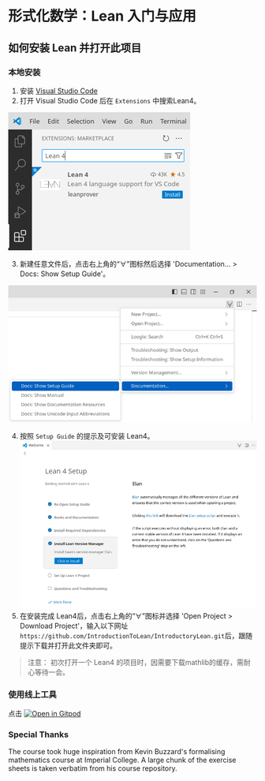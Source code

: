 # 形式化数学：Lean 入门与应用

## 如何安装 Lean 并打开此项目

### 本地安装

1. 安装 [Visual Studio Code](https://code.visualstudio.com/)
2. 打开 Visual Studio Code 后在 `Extensions` 中搜索Lean4。

![lean-install](img/lean4-install.png)

3. 新建任意文件后，点击右上角的“∀”图标然后选择 'Documentation… > Docs: Show Setup Guide'。 

![lean-setup](img/lean-setup.png)

4. 按照 `Setup Guide` 的提示及可安装 Lean4。 ![lean-setup-guide](img/lean-setup-guide.png)
5. 在安装完成 Lean4后，点击右上角的“∀”图标并选择 'Open Project > Download Project'，输入以下网址
`https://github.com/IntroductionToLean/IntroductoryLean.git`后，跟随提示下载并打开此文件夹即可。

> 注意：
> 初次打开一个 Lean4 的项目时，因需要下载mathlib的缓存，需耐心等待一会。


### 使用线上工具

点击 [![Open in Gitpod](https://gitpod.io/button/open-in-gitpod.svg)](https://gitpod.io/#https://github.com/IntroductionToLean/IntroductoryLean.git)


### Special Thanks
The course took huge inspiration from Kevin Buzzard's formalising mathematics course at Imperial College. A large chunk of the exercise sheets is taken verbatim from his course repository.
